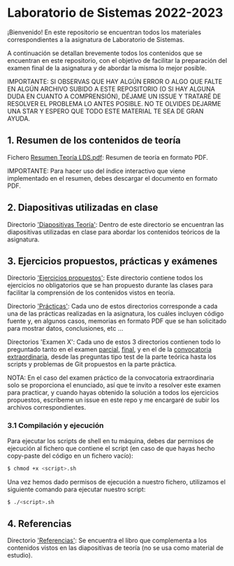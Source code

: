 # Laboratorio de Sistemas 2022-2023

¡Bienvenido! En este repositorio se encuentran todos los materiales correspondientes a la asignatura de Laboratorio de Sistemas.

A continuación se detallan brevemente todos los contenidos que se encuentran en este repositorio, con el objetivo de facilitar la preparación del examen final de la asignatura y de abordar la misma lo mejor posible.

IMPORTANTE: SI OBSERVAS QUE HAY ALGÚN ERROR O ALGO QUE FALTE EN ALGÚN ARCHIVO SUBIDO A ESTE REPOSITORIO (O SI HAY ALGUNA DUDA EN CUANTO A COMPRENSIÓN), DÉJAME UN ISSUE Y TRATARÉ DE RESOLVER EL PROBLEMA LO ANTES POSIBLE. NO TE OLVIDES DEJARME UNA STAR Y ESPERO QUE TODO ESTE MATERIAL TE SEA DE GRAN AYUDA.

## 1. Resumen de los contenidos de teoría

Fichero [Resumen Teoría LDS.pdf](https://github.com/aleon2020/LDS_2022-2023/blob/main/Resumen%20Teor%C3%ADa%20LDS.pdf): Resumen de teoría en formato PDF.

IMPORTANTE: Para hacer uso del índice interactivo que viene implementado en el resumen, debes descargar el documento en formato PDF.

## 2. Diapositivas utilizadas en clase

Directorio ['Diapositivas Teoría'](https://github.com/aleon2020/LDS_2022-2023/tree/main/Diapositivas%20Teor%C3%ADa): Dentro de este directorio se encuentran las diapositivas utilizadas en clase para abordar los contenidos teóricos de la asignatura.

## 3. Ejercicios propuestos, prácticas y exámenes

Directorio ['Ejercicios propuestos'](https://github.com/aleon2020/LDS_2022-2023/tree/main/Ejercicios%20propuestos): Este directorio contiene todos los ejercicios no obligatorios que se han propuesto durante las clases para facilitar la comprensión de los contenidos vistos en teoría.

Directorio ['Prácticas'](https://github.com/aleon2020/LDS_2022-2023/tree/main/Pr%C3%A1cticas): Cada uno de estos directorios corresponde a cada una de las prácticas realizadas en la asignatura, los cuáles incluyen código fuente y, en algunos casos, memorias en formato PDF que se han solicitado para mostrar datos, conclusiones, etc ...

Directorios 'Examen X': Cada uno de estos 3 directorios contienen todo lo preguntado tanto en el examen [parcial](https://github.com/aleon2020/LDS_2022-2023/tree/main/Examen%20parcial), [final](https://github.com/aleon2020/LDS_2022-2023/tree/main/Examen%20final), y en el de la [convocatoria extraordinaria](https://github.com/aleon2020/LDS_2022-2023/tree/main/Examen%20pr%C3%A1ctico%20extraordinaria), desde las preguntas tipo test de la parte teórica hasta los scripts y problemas de Git propuestos en la parte práctica.

NOTA: En el caso del examen práctico de la convocatoria extraordinaria solo se proporciona el enunciado, así que te invito a resolver este examen para practicar, y cuando hayas obtenido la solución a todos los ejercicios propuestos, escríbeme un issue en este repo y me encargaré de subir los archivos correspondientes. 

### 3.1 Compilación y ejecución

Para ejecutar los scripts de shell en tu máquina, debes dar permisos de ejecución al fichero que contiene el script (en caso de que hayas hecho copy-paste del código en un fichero vacío):

```sh
$ chmod +x <script>.sh
```

Una vez hemos dado permisos de ejecución a nuestro fichero, utilizamos el siguiente comando para ejecutar nuestro script:

```sh
$ ./<script>.sh
```

## 4. Referencias

Directorio ['Referencias'](https://github.com/aleon2020/LDS_2022-2023/tree/main/Referencias): Se encuentra el libro que complementa a los contenidos vistos en las diapositivas de teoría (no se usa como material de estudio).

